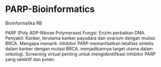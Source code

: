 # PARP-Bioinformatics

Bioinformatika RB

PARP (Poly ADP-Ribose Polymerase)
Fungsi: Enzim perbaikan DNA.
Penyakit: Kanker, terutama kanker payudara dan ovarium dengan mutasi BRCA.
Mengapa menarik: Inhibitor PARP memanfaatkan letalitas sintetis dalam kanker dengan mutasi BRCA, menjadikannya target utama dalam onkologi. Screening virtual penting untuk mengidentifikasi inhibitor PARP yang selektif dan poten.
